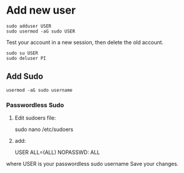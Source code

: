 # Add new user
    sudo adduser USER
    sudo usermod -aG sudo USER

Test your account in a new session, then delete the old account.

    sudo su USER
    sudo deluser PI


## Add Sudo
    usermod -aG sudo username

### Passwordless Sudo
1.  Edit sudoers file:

    sudo nano /etc/sudoers
2.  add:

    USER ALL=(ALL) NOPASSWD: ALL

where USER is your passwordless sudo username
Save your changes.
